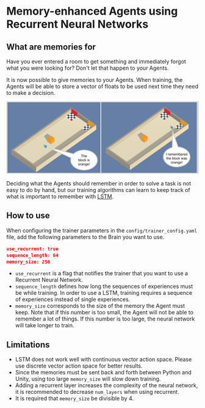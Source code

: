 # Memory-enhanced Agents using Recurrent Neural Networks

## What are memories for

Have you ever entered a room to get something and immediately forgot what you
were looking for? Don't let that happen to your Agents.  

It is now possible to give memories to your Agents. When training, the Agents
will be able to store a vector of floats to be used next time they need to make
a decision.

![Brain Inspector](images/ml-agents-LSTM.png)

Deciding what the Agents should remember in order to solve a task is not easy to
do by hand, but our training algorithms can learn to keep track of what is
important to remember with
[LSTM](https://en.wikipedia.org/wiki/Long_short-term_memory).

## How to use

When configuring the trainer parameters in the `config/trainer_config.yaml`
file, add the following parameters to the Brain you want to use.

```json
use_recurrent: true
sequence_length: 64
memory_size: 256
```

* `use_recurrent` is a flag that notifies the  trainer that you want to use a
  Recurrent Neural Network.
* `sequence_length` defines how long the sequences of experiences must be while
  training. In order to use a LSTM, training requires a sequence of experiences
  instead of single experiences.
* `memory_size` corresponds to the size of the memory the Agent must keep. Note
  that if this number is too small, the Agent will not be able to remember a lot
  of things. If this number is too large, the neural network will take longer to
  train.

## Limitations

* LSTM does not work well with continuous vector action space. Please use
  discrete vector action space for better results.
* Since the memories must be sent back and forth between Python and Unity, using
  too large `memory_size` will slow down training.
* Adding a recurrent layer increases the complexity of the neural network, it is
  recommended to decrease `num_layers` when using recurrent.
* It is required that `memory_size` be divisible by 4.
